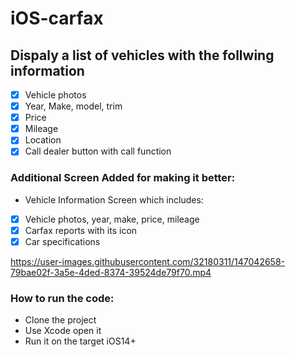 # iOS-carfax

## Dispaly a list of vehicles with the follwing information
- [x] Vehicle photos
- [x] Year, Make, model, trim
- [x] Price
- [x] Mileage
- [x] Location
- [x] Call dealer button with call function

### Additional Screen Added for making it better: 

- Vehicle Information Screen which includes: 
- [x] Vehicle photos, year, make, price, mileage
- [x] Carfax reports with its icon
- [x] Car specifications 

https://user-images.githubusercontent.com/32180311/147042658-79bae02f-3a5e-4ded-8374-39524de79f70.mp4

### How to run the code:

- Clone the project 
- Use Xcode open it 
- Run it on the target iOS14+

